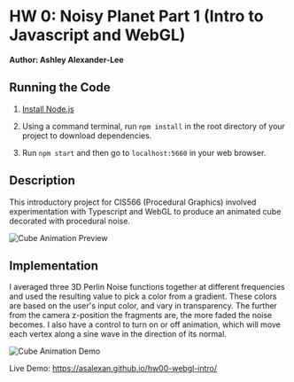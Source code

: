 # HW 0: Noisy Planet Part 1 (Intro to Javascript and WebGL)

**Author: Ashley Alexander-Lee**

## Running the Code

1. [Install Node.js](https://nodejs.org/en/download/)

2. Using a command terminal, run `npm install` in the root directory of your project to download dependencies.

3. Run `npm start` and then go to `localhost:5660` in your web browser.

## Description
This introductory project for CIS566 (Procedural Graphics) involved experimentation with Typescript and WebGL to produce an animated cube decorated with procedural noise. 

![Cube Animation Preview](/images/cis566-hw0-2.gif)

## Implementation 
I averaged three 3D Perlin Noise functions together at different frequencies and used the resulting value to pick a color from a gradient. These colors are based on the user's input color, and vary in transparency. The further from the camera z-position the fragments are, the more faded the noise becomes. I also have a control to turn on or off animation, which will move each vertex along a sine wave in the direction of its normal.

![Cube Animation Demo](/images/cis566-hw0-3.gif)

Live Demo: https://asalexan.github.io/hw00-webgl-intro/
